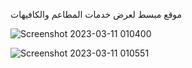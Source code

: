 موقع مبسط لعرض خدمات المطاعم والكافيهات

![Screenshot 2023-03-11 010400](https://user-images.githubusercontent.com/127425170/224507941-94c41868-8518-4c11-8aad-a202bd99a037.png)




![Screenshot 2023-03-11 010551](https://user-images.githubusercontent.com/127425170/224507994-23d43d98-9bf2-4f78-8b49-8d60cfa405d2.png)
